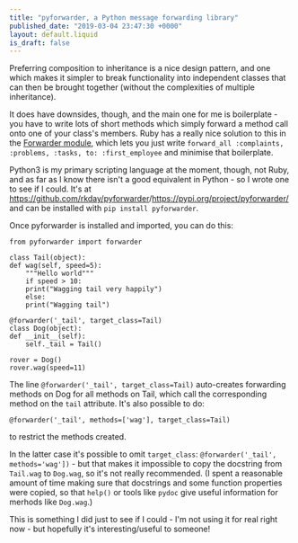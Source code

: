 ```yaml
---
title: "pyforwarder, a Python message forwarding library"
published_date: "2019-03-04 23:47:30 +0000"
layout: default.liquid
is_draft: false
---
```

Preferring composition to inheritance is a nice design pattern, and one which makes it simpler to break functionality into independent classes that can then be brought together (without the complexities of multiple inheritance).

It does have downsides, though, and the main one for me is boilerplate - you have to write lots of short methods which simply forward a method call onto one of your class's members. Ruby has a really nice solution to this in the [Forwarder module](https://github.com/RobertDober/Forwarder), which lets you just write `forward_all :complaints, :problems, :tasks, to: :first_employee` and minimise that boilerplate.

Python3 is my primary scripting language at the moment, though, not Ruby, and as far as I know there isn't a good equivalent in Python - so I wrote one to see if I could. It's at <https://github.com/rkday/pyforwarder>/<https://pypi.org/project/pyforwarder/> and can be installed with `pip install pyforwarder`.

Once pyforwarder is installed and imported, you can do this:

```
from pyforwarder import forwarder

class Tail(object):
def wag(self, speed=5):
    """Hello world"""
    if speed > 10:
	print("Wagging tail very happily")
    else:
	print("Wagging tail")

@forwarder('_tail', target_class=Tail)
class Dog(object):
def __init__(self):
    self._tail = Tail()

rover = Dog()
rover.wag(speed=11)
```

The line `@forwarder('_tail', target_class=Tail)` auto-creates forwarding methods on Dog for all methods on Tail, which call the corresponding method on the `tail` attribute. It's also possible to do:

```
@forwarder('_tail', methods=['wag'], target_class=Tail)
```

to restrict the methods created.

In the latter case it's possible to omit `target_class`: `@forwarder('_tail', methods='wag'])` - but that makes it impossible to copy the docstring from `Tail.wag` to `Dog.wag`, so it's not really recommended. (I spent a reasonable amount of time making sure that docstrings and some function properties were copied, so that `help()` or tools like `pydoc` give useful information for merhods like `Dog.wag`.)

This is something I did just to see if I could - I'm not using it for real right now - but hopefully it's interesting/useful to someone!
